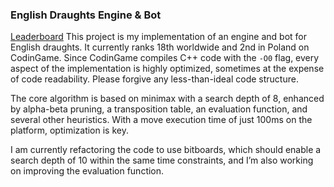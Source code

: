 ### English Draughts Engine & Bot
[Leaderboard](https://www.codingame.com/multiplayer/bot-programming/checkers/leaderboard)
This project is my implementation of an engine and bot for English draughts. It currently ranks 18th worldwide and 2nd in Poland on CodinGame. Since CodinGame compiles C++ code with the `-O0` flag, every aspect of the implementation is highly optimized, sometimes at the expense of code readability. Please forgive any less-than-ideal code structure.

The core algorithm is based on minimax with a search depth of 8, enhanced by alpha-beta pruning, a transposition table, an evaluation function, and several other heuristics. With a move execution time of just 100ms on the platform, optimization is key.

I am currently refactoring the code to use bitboards, which should enable a search depth of 10 within the same time constraints, and I’m also working on improving the evaluation function.
